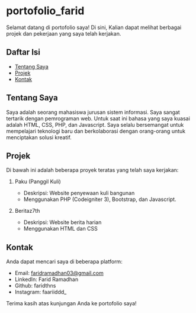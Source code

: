 # portofolio_farid
Selamat datang di portofolio saya! Di sini, Kalian dapat melihat berbagai projek dan pekerjaan yang saya telah kerjakan.

## Daftar Isi
- [Tentang Saya](#tentang-saya)
- [Projek](#projek)
- [Kontak](#kontak)

## Tentang Saya
Saya adalah seorang mahasiswa jurusan sistem informasi. Saya sangat tertarik dengan pemrograman web. Untuk saat ini bahasa yang saya kuasai adalah HTML, CSS, PHP, dan Javascript. Saya selalu bersemangat untuk mempelajari teknologi baru dan berkolaborasi dengan orang-orang untuk menciptakan solusi kreatif.

## Projek
Di bawah ini adalah beberapa proyek teratas yang telah saya kerjakan:

1. Paku (Panggil Kuli)
   - Deskripsi: Website penyewaan kuli bangunan
   - Menggunakan PHP (Codeigniter 3), Bootstrap, dan Javascript.

2. Beritaz7th
   - Deskripsi: Website berita harian
   - Menggunakan HTML dan CSS

## Kontak
Anda dapat mencari saya di beberapa platform:

- Email: faridramadhan03@gmail.com
- LinkedIn: Farid Ramadhan
- Github: faridthns
- Instagram: faariiddd_

Terima kasih atas kunjungan Anda ke portofolio saya!
